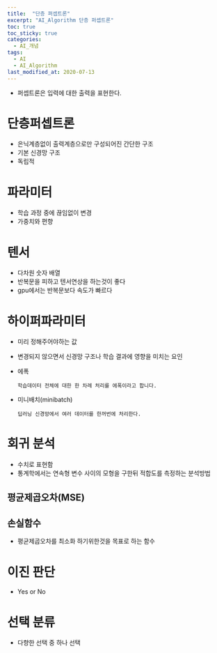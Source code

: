 ```yaml
---
title:  "단층 퍼셉트론"
excerpt: "AI_Algorithm 단층 퍼셉트론"
toc: true
toc_sticky: true
categories:
  - AI_개념
tags:
  - AI
  - AI_Algorithm
last_modified_at: 2020-07-13
---
```

* 퍼셉트론은 입력에 대한 출력을 표현한다.

# 단층퍼셉트론

* 은닉계층없이 출력계층으로만 구성되어진 간단한 구조
* 기본 신경망 구조
* 독립적

# 파라미터 

* 학습 과정 중에 끊임없이 변경
* 가중치와 편향

# 텐서
* 다차원 숫자 배열
* 반복문을 피하고 텐서연상을 하는것이 좋다
* gpu에서는 반복문보다 속도가 빠르다

# 하이퍼파라미터
* 미리 정해주어야하는 값
* 변경되지 않으면서 신경망 구조나 학습 결과에 영향을 미치는 요인
* 에폭

      학습데이터 전체에 대한 한 차례 처리를 에폭이라고 합니다.
      
* 미니배치(minibatch)

      딥러닝 신경망에서 여러 데이터를 한꺼번에 처리한다.
      
      
# 회귀 분석

* 수치로 표현함
* 통계학에서는 연속형 변수 사이의 모형을 구한뒤 적합도를 측정하는 분석방법

## 평균제곱오차(MSE)
## 손실함수
* 평균제곱오차를 최소화 하기위한것을 목표로 하는 함수
  
# 이진 판단
* Yes or No
# 선택 분류
* 다향한 선택 중 하나 선택


